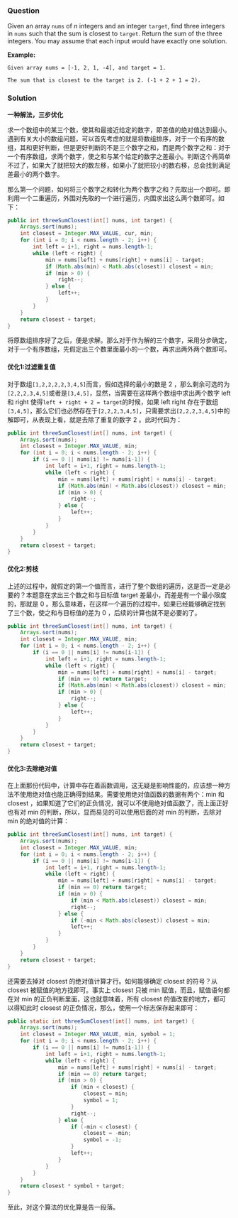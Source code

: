 ### Question

Given an array `nums` of *n* integers and an integer `target`, find three integers in `nums` such that the sum is closest to `target`. Return the sum of the three integers. You may assume that each input would have exactly one solution.

**Example:**

```
Given array nums = [-1, 2, 1, -4], and target = 1.

The sum that is closest to the target is 2. (-1 + 2 + 1 = 2).
```

### Solution

**一种解法，三步优化**

求一个数组中的某三个数，使其和最接近给定的数字，即差值的绝对值达到最小。遇到有关大小的数组问题，可以首先考虑的就是将数组排序，对于一个有序的数组，其和更好判断，但是更好判断的不是三个数字之和，而是两个数字之和：对于一个有序数组，求两个数字，使之和与某个给定的数字之差最小。判断这个再简单不过了，如果大了就把较大的数左移，如果小了就把较小的数右移，总会找到满足差最小的两个数字。

那么第一个问题，如何将三个数字之和转化为两个数字之和？先取出一个即可。即利用一个二重遍历，外围对先取的一个进行遍历，内围求出这么两个数即可。如下：

```java
public int threeSumClosest(int[] nums, int target) {
    Arrays.sort(nums);
    int closest = Integer.MAX_VALUE, cur, min;
    for (int i = 0; i < nums.length - 2; i++) {
        int left = i+1, right = nums.length-1;
        while (left < right) {
            min = nums[left] + nums[right] + nums[i] - target;
            if (Math.abs(min) < Math.abs(closest)) closest = min;
            if (min > 0) {
                right--;
            } else {
                left++;
            }
        }
    }
    return closest + target;
}
```

将原数组排序好了之后，便是求解。那么对于作为解的三个数字，采用分步确定，对于一个有序数组，先假定出三个数里面最小的一个数，再求出两外两个数即可。

#### 优化1:过滤重复值

对于数组`[1,2,2,2,2,3,4,5]`而言，假如选择的最小的数是 2 ，那么剩余可选的为`[2,2,2,3,4,5]`或者是`[3,4,5]`，显然，当需要在这样两个数组中求出两个数字 left 和 right 使得`left + right + 2 = target`的时候，如果 left right 存在于数组`[3,4,5]`，那么它们也必然存在于`[2,2,2,3,4,5]`，只需要求出`[2,2,2,3,4,5]`中的解即可，从表现上看，就是去除了重复的数字 2 。此时代码为：

```java
public int threeSumClosest(int[] nums, int target) {
    Arrays.sort(nums);
    int closest = Integer.MAX_VALUE, min;
    for (int i = 0; i < nums.length - 2; i++) {
        if (i == 0 || nums[i] != nums[i-1]) {
            int left = i+1, right = nums.length-1;
            while (left < right) {
                min = nums[left] + nums[right] + nums[i] - target;
                if (Math.abs(min) < Math.abs(closest)) closest = min;
                if (min > 0) {
                    right--;
                } else {
                    left++;
                }
            }
        }
    }
    return closest + target;
}
```

#### 优化2:剪枝

上述的过程中，就假定的第一个值而言，进行了整个数组的遍历，这是否一定是必要的？本题意在求出三个数之和与目标值 target 差最小，而差是有一个最小限度的，那就是 0 。那么意味着，在这样一个遍历的过程中，如果已经能够确定找到了三个数，使之和与目标值的差为 0 ，后续的计算也就不是必要的了。

```java
public int threeSumClosest(int[] nums, int target) {
    Arrays.sort(nums);
    int closest = Integer.MAX_VALUE, min;
    for (int i = 0; i < nums.length - 2; i++) {
        if (i == 0 || nums[i] != nums[i-1]) {
            int left = i+1, right = nums.length-1;
            while (left < right) {
                min = nums[left] + nums[right] + nums[i] - target;
                if (min == 0) return target;
                if (Math.abs(min) < Math.abs(closest)) closest = min;
                if (min > 0) {
                    right--;
                } else {
                    left++;
                }
            }
        }
    }
    return closest + target;
}
```

#### 优化3:去除绝对值

在上面那份代码中，计算中存在着函数调用，这无疑是影响性能的，应该想一种方法不使用绝对值也能正确得到结果。需要使用绝对值函数的数据有两个：min 和 closest ，如果知道了它们的正负情况，就可以不使用绝对值函数了，而上面正好也有对 min 的判断，所以，显而易见的可以使用后面的对 min 的判断，去除对 min 的绝对值的计算：

```java
public int threeSumClosest(int[] nums, int target) {
    Arrays.sort(nums);
    int closest = Integer.MAX_VALUE, min;
    for (int i = 0; i < nums.length - 2; i++) {
        if (i == 0 || nums[i] != nums[i-1]) {
            int left = i+1, right = nums.length-1;
            while (left < right) {
                min = nums[left] + nums[right] + nums[i] - target;
                if (min == 0) return target;
                if (min > 0) {
                    if (min < Math.abs(closest)) closest = min;
                    right--;
                } else {
                    if (-min < Math.abs(closest)) closest = min;
                    left++;
                }
            }
        }
    }
    return closest + target;
}
```

还需要去掉对 closest 的绝对值计算才行。如何能够确定 closest 的符号？从 closest 被赋值的地方找即可。事实上 closest 只被 min 赋值，而且，赋值语句都在对 min 的正负判断里面，这也就意味着，所有 closest 的值改变的地方，都可以得知此时 closest 的正负情况，那么，使用一个标志保存起来即可：

```java
public static int threeSumClosest(int[] nums, int target) {
    Arrays.sort(nums);
    int closest = Integer.MAX_VALUE, min, symbol = 1;
    for (int i = 0; i < nums.length - 2; i++) {
        if (i == 0 || nums[i] != nums[i-1]) {
            int left = i+1, right = nums.length-1;
            while (left < right) {
                min = nums[left] + nums[right] + nums[i] - target;
                if (min == 0) return target;
                if (min > 0) {
                    if (min < closest) {
                        closest = min;
                        symbol = 1;
                    }
                    right--;
                } else {
                    if (-min < closest) {
                        closest = -min;
                        symbol = -1;
                    }
                    left++;
                }
            }
        }
    }
    return closest * symbol + target;
}
```

至此，对这个算法的优化算是告一段落。